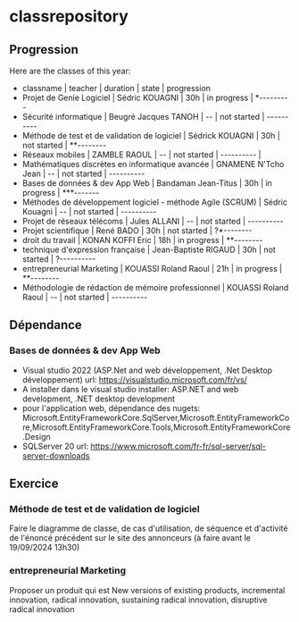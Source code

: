 ﻿# classrepository

## Progression
Here are the classes of this year:
- classname  |  teacher  |  duration  |  state  |  progression  
- Projet de Genie Logiciel  |  Sédric KOUAGNI  | 30h  |  in progress  |  *---------
- Sécurité informatique  |  Beugré Jacques TANOH  |  --  |  not started  |  ----------
- Méthode de test et de validation de logiciel  |  Sédrick KOUAGNI  |  30h  |  not started  |  **--------
- Réseaux mobiles  |  ZAMBLE RAOUL  |  --  |  not started  |  ----------  |
- Mathématiques discrètes en informatique avancée  |  GNAMENE N'Tcho Jean  |  --  |  not started  |  ----------  
- Bases de données & dev App Web  |  Bandaman Jean-Titus  | 30h  |  in progress  |  ***-------
- Méthodes de développement logiciel - méthode Agile (SCRUM)  |  Sédric Kouagni  |  --  |  not started  |  ----------
- Projet de réseaux télécoms  |  Jules ALLANI  |  --  |  not started  |  ----------
- Projet scientifique  |  René BADO  |  30h  |  not started  |  ?*--------
- droit du travail  |  KONAN KOFFI Eric  |  18h  |  in progress  |  **--------
- technique d'expression française  |  Jean-Baptiste RIGAUD |  30h  |  not started  |  ?----------
- entrepreneurial Marketing  |  KOUASSI Roland Raoul  |  21h  |  in progress  |  **--------
- Méthodologie de rédaction de mémoire professionnel  |  KOUASSI Roland Raoul  |  --  | not started  |  ----------

## Dépendance
### Bases de données & dev App Web
- Visual studio 2022 (ASP.Net and web développement, .Net Desktop développement) url: https://visualstudio.microsoft.com/fr/vs/
- A installer dans le visual studio installer: ASP.NET and web development, .NET desktop development
- pour l'application web, dépendance des nugets: Microsoft.EntityFrameworkCore.SqlServer,Microsoft.EntityFrameworkCore,Microsoft.EntityFrameworkCore.Tools,Microsoft.EntityFrameworkCore.Design
- SQLServer 20 url: https://www.microsoft.com/fr-fr/sql-server/sql-server-downloads

## Exercice
### Méthode de test et de validation de logiciel
Faire le diagramme de classe, de cas d'utilisation, de séquence et d'activité de l'énoncé précédent sur le site des annonceurs (à faire avant le 19/09/2024 13h30)

### entrepreneurial Marketing
Proposer un produit qui est New versions of existing products, incremental innovation, radical innovation, sustaining radical innovation, disruptive radical innovation
